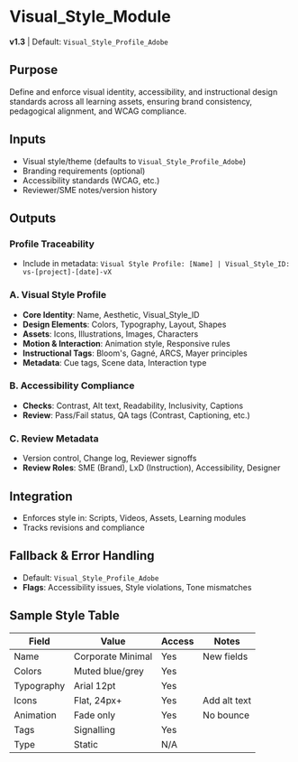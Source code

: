 # Visual_Style_Module

**v1.3** | Default: `Visual_Style_Profile_Adobe`

## Purpose
Define and enforce visual identity, accessibility, and instructional design standards across all learning assets, ensuring brand consistency, pedagogical alignment, and WCAG compliance.

## Inputs
- Visual style/theme (defaults to `Visual_Style_Profile_Adobe`)
- Branding requirements (optional)
- Accessibility standards (WCAG, etc.)
- Reviewer/SME notes/version history

## Outputs
### Profile Traceability
- Include in metadata: `Visual Style Profile: [Name] | Visual_Style_ID: vs-[project]-[date]-vX`

### A. Visual Style Profile
- **Core Identity**: Name, Aesthetic, Visual_Style_ID
- **Design Elements**: Colors, Typography, Layout, Shapes
- **Assets**: Icons, Illustrations, Images, Characters
- **Motion & Interaction**: Animation style, Responsive rules
- **Instructional Tags**: Bloom's, Gagné, ARCS, Mayer principles
- **Metadata**: Cue tags, Scene data, Interaction type

### B. Accessibility Compliance
- **Checks**: Contrast, Alt text, Readability, Inclusivity, Captions
- **Review**: Pass/Fail status, QA tags (Contrast, Captioning, etc.)

### C. Review Metadata
- Version control, Change log, Reviewer signoffs
- **Review Roles**: SME (Brand), LxD (Instruction), Accessibility, Designer

## Integration
- Enforces style in: Scripts, Videos, Assets, Learning modules
- Tracks revisions and compliance

## Fallback & Error Handling
- Default: `Visual_Style_Profile_Adobe`
- **Flags**: Accessibility issues, Style violations, Tone mismatches

## Sample Style Table
| Field | Value | Access | Notes |
|-------|-------|--------|-------|
| Name | Corporate Minimal | Yes | New fields |
| Colors | Muted blue/grey | Yes | |
| Typography | Arial 12pt | Yes | |
| Icons | Flat, 24px+ | Yes | Add alt text |
| Animation | Fade only | Yes | No bounce |
| Tags | Signalling | Yes | |
| Type | Static | N/A | |
